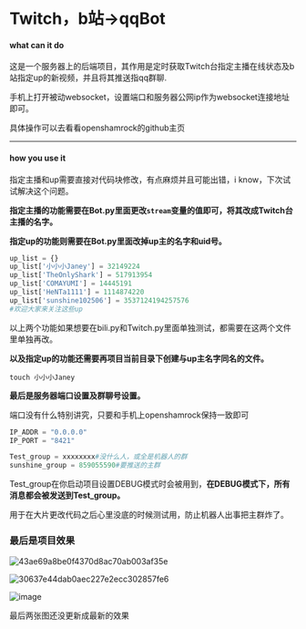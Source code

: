 # Twitch，b站->qqBot

#### what can it do

这是一个服务器上的后端项目，其作用是定时获取Twitch台指定主播在线状态及b站指定up的新视频，并且将其推送指qq群聊.

手机上打开被动websocket，设置端口和服务器公网ip作为websocket连接地址即可。

具体操作可以去看看openshamrock的github主页

___

#### how you use it

指定主播和up需要直接对代码块修改，有点麻烦并且可能出错，i know，下次试试解决这个问题。

__指定主播的功能需要在Bot.py里面更改`stream`变量的值即可，将其改成Twitch台主播的名字。__

__指定up的功能则需要在Bot.py里面改掉up主的名字和uid号。__

```python
up_list = {}
up_list['小小小Janey'] = 32149224
up_list['TheOnlyShark'] = 517913954
up_list['COMAYUMI'] = 14445191
up_list['HeNTa1111'] = 1114874220
up_list['sunshine102506'] = 3537124194257576
#欢迎大家来关注这些up
```

以上两个功能如果想要在bili.py和Twitch.py里面单独测试，都需要在这两个文件里单独再改。

**以及指定up的功能还需要再项目当前目录下创建与up主名字同名的文件。**

```shell
touch 小小小Janey
```

**最后是服务器端口设置及群聊号设置。**

端口没有什么特别讲究，只要和手机上openshamrock保持一致即可

```python
IP_ADDR = "0.0.0.0"
IP_PORT = "8421"

Test_group = xxxxxxxx#没什么人，或全是机器人的群
sunshine_group = 859055590#要推送的主群
```

Test_group在你启动项目设置DEBUG模式时会被用到，**在DEBUG模式下，所有消息都会被发送到Test_group。**

用于在大片更改代码之后心里没底的时候测试用，防止机器人出事把主群炸了。
### 最后是项目效果
![43ae69a8be0f4370d8ac70ab003af35e](https://github.com/dbgbgtf1/Twitch-bili--QQBot/assets/149954065/c7242568-2cbe-431a-8798-afbda942fe0d)

![30637e44dab0aec227e2ecc302857fe6](https://github.com/dbgbgtf1/Twitch-bili--QQBot/assets/149954065/e57d2bc7-7fd5-4edb-ba46-61baa04f70f3)

![image](https://github.com/dbgbgtf1/Twitch-bili--QQBot/assets/149954065/b08a6201-e1b4-44c5-959a-f4787609a239)

最后两张图还没更新成最新的效果



